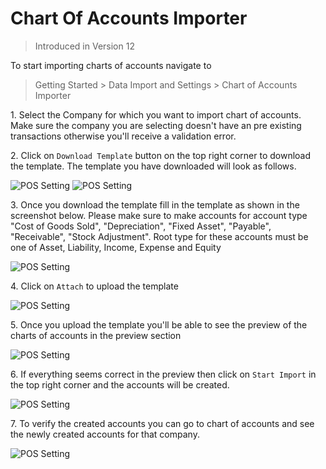 <!--add breadcrumbs-->

# Chart Of Accounts Importer

>Introduced in Version 12

To start importing charts of accounts navigate to

> Getting Started > Data Import and Settings > Chart of Accounts Importer

1\. Select the Company for which you want to import chart of accounts. Make sure the company you are selecting doesn't have an pre existing transactions otherwise you'll receive a validation error.

2\. Click on `Download Template` button on the top right corner to download the template. The template you have downloaded will look as follows.

<img class="screenshot" alt="POS Setting" src="{{docs_base_url}}/assets/img/setup/coa-template-download.png">

<img class="screenshot" alt="POS Setting" src="{{docs_base_url}}/assets/img/setup/coa-template.png">

3\. Once you download the template fill in the template as shown in the screenshot below. Please make sure to make accounts for account type "Cost of Goods Sold", "Depreciation", "Fixed Asset", "Payable", "Receivable", "Stock Adjustment". Root type for these accounts must be one of Asset, Liability, Income, Expense and Equity

<img class="screenshot" alt="POS Setting" src="{{docs_base_url}}/assets/img/setup/coa-template-1.png">

4\. Click on ```Attach``` to upload the template

<img class="screenshot" alt="POS Setting" src="{{docs_base_url}}/assets/img/setup/coa-attach.png">

5\. Once you upload the template you'll be able to see the preview of the charts of accounts in the preview section

<img class="screenshot" alt="POS Setting" src="{{docs_base_url}}/assets/img/setup/coa-preview.png">

6\. If everything seems correct in the preview then click on ```Start Import``` in the top right corner and the accounts will be created.

<img class="screenshot" alt="POS Setting" src="{{docs_base_url}}/assets/img/setup/coa-start-import.png">

7\. To verify the created accounts you can go to chart of accounts and see the newly created accounts for that company.

<img class="screenshot" alt="POS Setting" src="{{docs_base_url}}/assets/img/setup/coa-import.png">





